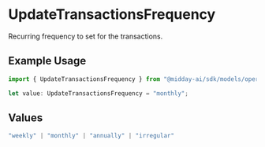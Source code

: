 # UpdateTransactionsFrequency

Recurring frequency to set for the transactions.

## Example Usage

```typescript
import { UpdateTransactionsFrequency } from "@midday-ai/sdk/models/operations";

let value: UpdateTransactionsFrequency = "monthly";
```

## Values

```typescript
"weekly" | "monthly" | "annually" | "irregular"
```